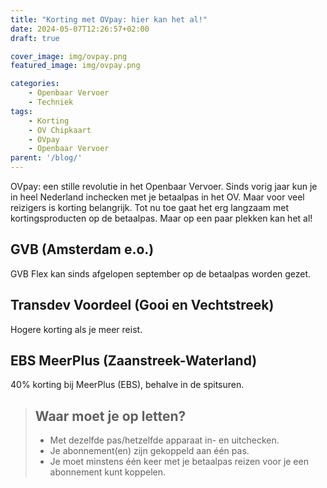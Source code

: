 ```yaml
---
title: "Korting met OVpay: hier kan het al!"
date: 2024-05-07T12:26:57+02:00
draft: true

cover_image: img/ovpay.png
featured_image: img/ovpay.png

categories: 
    - Openbaar Vervoer
    - Techniek
tags:
    - Korting
    - OV Chipkaart
    - OVpay
    - Openbaar Vervoer
parent: '/blog/'
---
```


OVpay: een stille revolutie in het Openbaar Vervoer. Sinds vorig jaar kun je in heel Nederland inchecken met je betaalpas in het OV. Maar voor veel reizigers is korting belangrijk. Tot nu toe gaat het erg langzaam met kortingsproducten op de betaalpas. Maar op een paar plekken kan het al!

## GVB (Amsterdam e.o.)
GVB Flex kan sinds afgelopen september op de betaalpas worden gezet.

## Transdev Voordeel (Gooi en Vechtstreek)
Hogere korting als je meer reist.

## EBS MeerPlus (Zaanstreek-Waterland)
40% korting bij MeerPlus (EBS), behalve in de spitsuren.

> ## Waar moet je op letten?
> - Met dezelfde pas/hetzelfde apparaat in- en uitchecken.
> - Je abonnement(en) zijn gekoppeld aan één pas.
> - Je moet minstens één keer met je betaalpas reizen voor je een abonnement kunt koppelen.